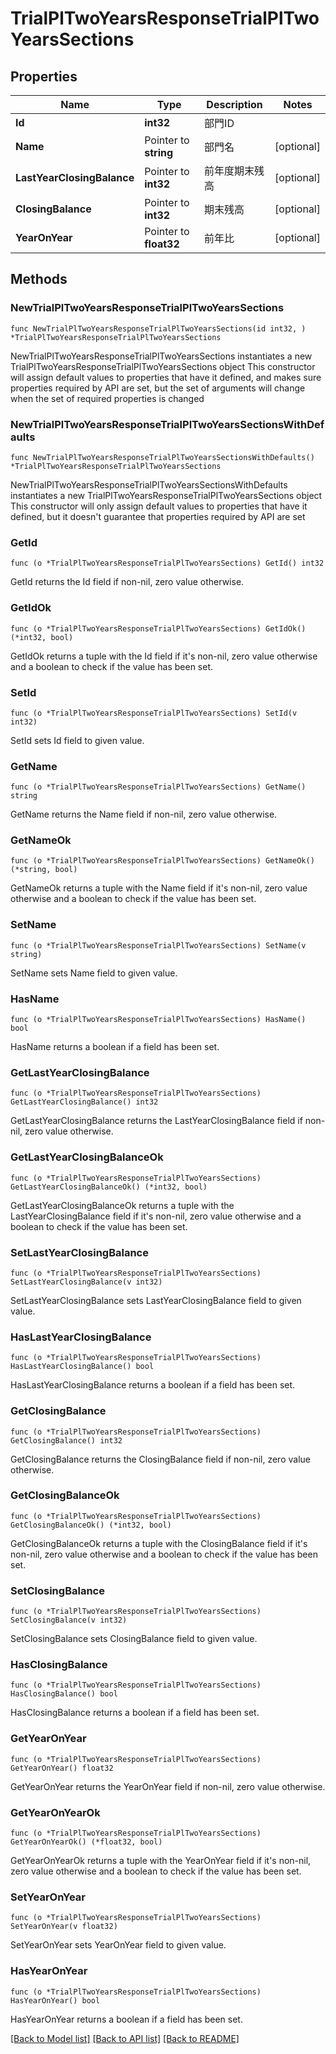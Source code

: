 # TrialPlTwoYearsResponseTrialPlTwoYearsSections

## Properties

Name | Type | Description | Notes
------------ | ------------- | ------------- | -------------
**Id** | **int32** | 部門ID | 
**Name** | Pointer to **string** | 部門名 | [optional] 
**LastYearClosingBalance** | Pointer to **int32** | 前年度期末残高 | [optional] 
**ClosingBalance** | Pointer to **int32** | 期末残高 | [optional] 
**YearOnYear** | Pointer to **float32** | 前年比 | [optional] 

## Methods

### NewTrialPlTwoYearsResponseTrialPlTwoYearsSections

`func NewTrialPlTwoYearsResponseTrialPlTwoYearsSections(id int32, ) *TrialPlTwoYearsResponseTrialPlTwoYearsSections`

NewTrialPlTwoYearsResponseTrialPlTwoYearsSections instantiates a new TrialPlTwoYearsResponseTrialPlTwoYearsSections object
This constructor will assign default values to properties that have it defined,
and makes sure properties required by API are set, but the set of arguments
will change when the set of required properties is changed

### NewTrialPlTwoYearsResponseTrialPlTwoYearsSectionsWithDefaults

`func NewTrialPlTwoYearsResponseTrialPlTwoYearsSectionsWithDefaults() *TrialPlTwoYearsResponseTrialPlTwoYearsSections`

NewTrialPlTwoYearsResponseTrialPlTwoYearsSectionsWithDefaults instantiates a new TrialPlTwoYearsResponseTrialPlTwoYearsSections object
This constructor will only assign default values to properties that have it defined,
but it doesn't guarantee that properties required by API are set

### GetId

`func (o *TrialPlTwoYearsResponseTrialPlTwoYearsSections) GetId() int32`

GetId returns the Id field if non-nil, zero value otherwise.

### GetIdOk

`func (o *TrialPlTwoYearsResponseTrialPlTwoYearsSections) GetIdOk() (*int32, bool)`

GetIdOk returns a tuple with the Id field if it's non-nil, zero value otherwise
and a boolean to check if the value has been set.

### SetId

`func (o *TrialPlTwoYearsResponseTrialPlTwoYearsSections) SetId(v int32)`

SetId sets Id field to given value.


### GetName

`func (o *TrialPlTwoYearsResponseTrialPlTwoYearsSections) GetName() string`

GetName returns the Name field if non-nil, zero value otherwise.

### GetNameOk

`func (o *TrialPlTwoYearsResponseTrialPlTwoYearsSections) GetNameOk() (*string, bool)`

GetNameOk returns a tuple with the Name field if it's non-nil, zero value otherwise
and a boolean to check if the value has been set.

### SetName

`func (o *TrialPlTwoYearsResponseTrialPlTwoYearsSections) SetName(v string)`

SetName sets Name field to given value.

### HasName

`func (o *TrialPlTwoYearsResponseTrialPlTwoYearsSections) HasName() bool`

HasName returns a boolean if a field has been set.

### GetLastYearClosingBalance

`func (o *TrialPlTwoYearsResponseTrialPlTwoYearsSections) GetLastYearClosingBalance() int32`

GetLastYearClosingBalance returns the LastYearClosingBalance field if non-nil, zero value otherwise.

### GetLastYearClosingBalanceOk

`func (o *TrialPlTwoYearsResponseTrialPlTwoYearsSections) GetLastYearClosingBalanceOk() (*int32, bool)`

GetLastYearClosingBalanceOk returns a tuple with the LastYearClosingBalance field if it's non-nil, zero value otherwise
and a boolean to check if the value has been set.

### SetLastYearClosingBalance

`func (o *TrialPlTwoYearsResponseTrialPlTwoYearsSections) SetLastYearClosingBalance(v int32)`

SetLastYearClosingBalance sets LastYearClosingBalance field to given value.

### HasLastYearClosingBalance

`func (o *TrialPlTwoYearsResponseTrialPlTwoYearsSections) HasLastYearClosingBalance() bool`

HasLastYearClosingBalance returns a boolean if a field has been set.

### GetClosingBalance

`func (o *TrialPlTwoYearsResponseTrialPlTwoYearsSections) GetClosingBalance() int32`

GetClosingBalance returns the ClosingBalance field if non-nil, zero value otherwise.

### GetClosingBalanceOk

`func (o *TrialPlTwoYearsResponseTrialPlTwoYearsSections) GetClosingBalanceOk() (*int32, bool)`

GetClosingBalanceOk returns a tuple with the ClosingBalance field if it's non-nil, zero value otherwise
and a boolean to check if the value has been set.

### SetClosingBalance

`func (o *TrialPlTwoYearsResponseTrialPlTwoYearsSections) SetClosingBalance(v int32)`

SetClosingBalance sets ClosingBalance field to given value.

### HasClosingBalance

`func (o *TrialPlTwoYearsResponseTrialPlTwoYearsSections) HasClosingBalance() bool`

HasClosingBalance returns a boolean if a field has been set.

### GetYearOnYear

`func (o *TrialPlTwoYearsResponseTrialPlTwoYearsSections) GetYearOnYear() float32`

GetYearOnYear returns the YearOnYear field if non-nil, zero value otherwise.

### GetYearOnYearOk

`func (o *TrialPlTwoYearsResponseTrialPlTwoYearsSections) GetYearOnYearOk() (*float32, bool)`

GetYearOnYearOk returns a tuple with the YearOnYear field if it's non-nil, zero value otherwise
and a boolean to check if the value has been set.

### SetYearOnYear

`func (o *TrialPlTwoYearsResponseTrialPlTwoYearsSections) SetYearOnYear(v float32)`

SetYearOnYear sets YearOnYear field to given value.

### HasYearOnYear

`func (o *TrialPlTwoYearsResponseTrialPlTwoYearsSections) HasYearOnYear() bool`

HasYearOnYear returns a boolean if a field has been set.


[[Back to Model list]](../README.md#documentation-for-models) [[Back to API list]](../README.md#documentation-for-api-endpoints) [[Back to README]](../README.md)


